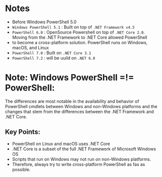 # Notes

- Before Windows PowerShell 5.0
- `Windows PowerShell 5.1` : Built on top of `.NET Framework v4.5`
- `PowerShell 6.0` : OpenSource Powershell on top of `.NET Core 2.0`. Moving from the .NET Framework to .NET Core allowed PowerShell 
- to become a cross-platform solution. PowerShell runs on Windows, macOS, and Linux
- `PowerShell 7.0` : Built on `.NET Core 3.1`
- `PowerShell 7.2` : will be uuild on `.NET 6.0`

# Note: Windows PowerShell =!= PowerShell: 
The differences are most notable in the availability and behavior of PowerShell cmdlets between Windows and 
non-Windows platforms and the changes that stem from the differences between the .NET Framework and .NET Core.

## Key Points:
* PowerShell on Linux and macOS uses .NET Core
* .NET Core is a subset of the full .NET Framework  of Microsoft Windows OS
* Scripts that run on Windows may not run on non-Windows platforms. 
* Therefore, always try to write cross-platform PowerShell as fas  as possible. 
